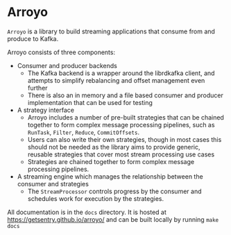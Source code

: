 # Arroyo

`Arroyo` is a library to build streaming applications that consume from and produce to Kafka.

Arroyo consists of three components:

* Consumer and producer backends
    - The Kafka backend is a wrapper around the librdkafka client, and attempts to simplify rebalancing and offset management even further
    - There is also an in memory and a file based consumer and producer implementation that can be used for testing
* A strategy interface
    - Arroyo includes a number of pre-built strategies that can be chained together to form complex message processing pipelines, such as `RunTask`, `Filter`, `Reduce`, `CommitOffsets`.
    - Users can also write their own strategies, though in most cases this should not be needed as the library aims to provide generic, reusable strategies that cover most stream processing use cases
    - Strategies are chained together to form complex message processing pipelines.
* A streaming engine which manages the relationship between the consumer and strategies
    - The `StreamProcessor` controls progress by the consumer and schedules work for execution by the strategies.

All documentation is in the `docs` directory. It is hosted at https://getsentry.github.io/arroyo/ and can be built locally by running `make docs`
